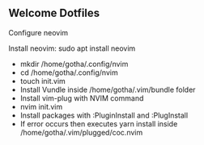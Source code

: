 ## Welcome Dotfiles

Configure neovim

Install neovim: sudo apt install neovim

- mkdir /home/gotha/.config/nvim
- cd /home/gotha/.config/nvim
- touch init.vim
- Install Vundle inside /home/gotha/.vim/bundle folder
- Install vim-plug with NVIM command
- nvim init.vim
- Install packages with :PluginInstall and :PlugInstall
- If error occurs then executes yarn install inside /home/gotha/.vim/plugged/coc.nvim
